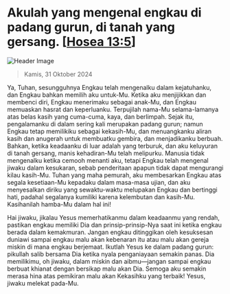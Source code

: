 
# Akulah yang mengenal engkau di padang gurun, di tanah yang gersang. [[Hosea 13:5](http://alkitab.sabda.org/?Hosea%2013:5)]

![Header Image](https://alkitab.app/slice/sunrise.jpg)

> Kamis, 31 Oktober 2024

Ya, Tuhan, sesungguhnya Engkau telah mengenalku dalam kejatuhanku, dan Engkau bahkan memilih aku untuk-Mu. Ketika aku menjijikkan dan membenci diri, Engkau menerimaku sebagai anak-Mu, dan Engkau memuaskan hasrat dan keperluanku. Terpujilah nama-Mu selama-lamanya atas belas kasih yang cuma-cuma, kaya, dan berlimpah. Sejak itu, pengalamanku di dalam sering kali merupakan padang gurun; namun Engkau tetap memilikiku sebagai kekasih-Mu, dan menuangkanku aliran kasih dan anugerah untuk membuatku gembira, dan menjadikanku berbuah. Bahkan, ketika keadaanku di luar adalah yang terburuk, dan aku keluyuran di tanah gersang, manis kehadiran-Mu telah melipurku. Manusia tidak mengenalku ketika cemooh menanti aku, tetapi Engkau telah mengenal jiwaku dalam kesukaran, sebab penderitaan apapun tidak dapat mengurangi kilau kasih-Mu. Tuhan yang maha pemurah, aku membesarkan Engkau atas segala kesetiaan-Mu kepadaku dalam masa-masa ujian, dan aku menyesalkan diriku yang sewaktu-waktu melupakan Engkau dan bertinggi hati, padahal segalanya kumiliki karena kelembutan dan kasih-Mu. Kasihanilah hamba-Mu dalam hal ini!

Hai jiwaku, jikalau Yesus memerhatikanmu dalam keadaanmu yang rendah, pastikan engkau memiliki Dia dan prinsip-prinsip-Nya saat ini ketika engkau berada dalam kemakmuran. Jangan engkau ditinggikan oleh kesuksesan duniawi sampai engkau malu akan kebenaran itu atau malu akan gereja miskin di mana engkau berjemaat. Ikutlah Yesus ke dalam padang gurun: pikullah salib bersama Dia ketika nyala penganiayaan semakin panas. Dia memilikimu, oh jiwaku, dalam miskin dan aibmu—jangan sampai engkau berbuat khianat dengan bersikap malu akan Dia. Semoga aku semakin merasa hina atas pemikiran malu akan Kekasihku yang terbaik! Yesus, jiwaku melekat pada-Mu.
    